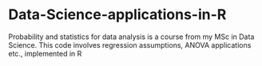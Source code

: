 # Data-Science-applications-in-R
Probability and statistics for data analysis is a course from my MSc in Data Science. This code involves regression assumptions, ANOVA applications etc., implemented in R
